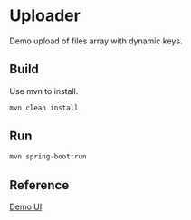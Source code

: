 # Uploader

Demo upload of files array with dynamic keys.

## Build

Use mvn to install.

```bash
mvn clean install
```

## Run

```bash
mvn spring-boot:run
```
## Reference
[Demo UI](https://github.com/aby040/uploader-ui)